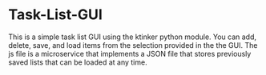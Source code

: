 # Task-List-GUI

This is a simple task list GUI using the ktinker python module. You can add, delete, save, and load items from the selection provided in the the GUI. 
The js file is a microservice that implements a JSON file that stores previously saved lists that can be loaded at any time.
